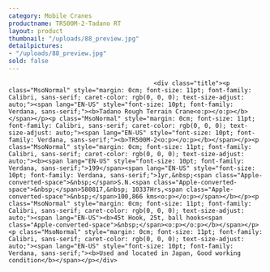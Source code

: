 ```yaml
---
category: Mobile Cranes
productname: TR500M-2-Tadano RT
layout: product
thumbnail: "/uploads/88_preview.jpg"
detailpictures:
- "/uploads/88_preview.jpg"
sold: false
---
```


                                            <div class="title"><p class="MsoNormal" style="margin: 0cm; font-size: 11pt; font-family: Calibri, sans-serif; caret-color: rgb(0, 0, 0); text-size-adjust: auto;"><span lang="EN-US" style="font-size: 10pt; font-family: Verdana, sans-serif;"><b>Tadano Rough Terrain Crane<o:p></o:p></b></span></p><p class="MsoNormal" style="margin: 0cm; font-size: 11pt; font-family: Calibri, sans-serif; caret-color: rgb(0, 0, 0); text-size-adjust: auto;"><span lang="EN-US" style="font-size: 10pt; font-family: Verdana, sans-serif;"><b>TR500M-2<o:p></o:p></b></span></p><p class="MsoNormal" style="margin: 0cm; font-size: 11pt; font-family: Calibri, sans-serif; caret-color: rgb(0, 0, 0); text-size-adjust: auto;"><b><span lang="EN-US" style="font-size: 10pt; font-family: Verdana, sans-serif;">199</span><span lang="EN-US" style="font-size: 10pt; font-family: Verdana, sans-serif;">1yr,&nbsp;<span class="Apple-converted-space">&nbsp;</span>S.N.<span class="Apple-converted-space">&nbsp;</span>580817,&nbsp; 10337Hrs,<span class="Apple-converted-space">&nbsp;</span>100,866 kms<o:p></o:p></span></b></p><p class="MsoNormal" style="margin: 0cm; font-size: 11pt; font-family: Calibri, sans-serif; caret-color: rgb(0, 0, 0); text-size-adjust: auto;"><span lang="EN-US"><b>45t Hook, 25t, ball hooks<span class="Apple-converted-space">&nbsp;</span><o:p></o:p></b></span></p><p class="MsoNormal" style="margin: 0cm; font-size: 11pt; font-family: Calibri, sans-serif; caret-color: rgb(0, 0, 0); text-size-adjust: auto;"><span lang="EN-US" style="font-size: 10pt; font-family: Verdana, sans-serif;"><b>Used and located in Japan, Good working condition</b></span></p></div>

